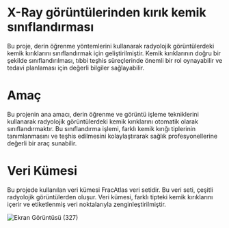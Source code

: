 # X-Ray görüntülerinden kırık kemik sınıflandırması
Bu proje, derin öğrenme yöntemlerini kullanarak radyolojik görüntülerdeki kemik kırıklarını sınıflandırmak için geliştirilmiştir. Kemik kırıklarının doğru bir şekilde sınıflandırılması, tıbbi teşhis süreçlerinde önemli bir rol oynayabilir ve tedavi planlaması için değerli bilgiler sağlayabilir.



# Amaç
Bu projenin ana amacı, derin öğrenme ve görüntü işleme tekniklerini kullanarak radyolojik görüntülerdeki kemik kırıklarını otomatik olarak sınıflandırmaktır. Bu sınıflandırma işlemi, farklı kemik kırığı tiplerinin tanımlanmasını ve teşhis edilmesini kolaylaştırarak sağlık profesyonellerine değerli bir araç sunabilir.

# Veri Kümesi
Bu projede kullanılan veri kümesi FracAtlas veri setidir. Bu veri seti, çeşitli radyolojik görüntülerden oluşur. Veri kümesi, farklı tipteki kemik kırıklarını içerir ve etiketlenmiş veri noktalarıyla zenginleştirilmiştir.

![Ekran Görüntüsü (327)](https://github.com/VAC10/Fracture-Classification-Project/assets/81007065/3ca943dc-4a72-4837-9381-24147dd3d519)
